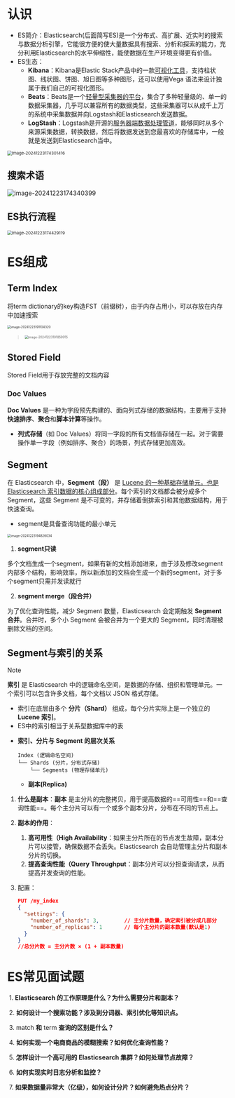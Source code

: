 # 认识

- ES简介：Elasticsearch(后面简写ES)是一个分布式、高扩展、近实时的搜索与数据分析引擎，它能很方便的使大量数据具有搜索、分析和探索的能力，充分利用Elasticsearch的水平伸缩性，能使数据在生产环境变得更有价值。
- ES生态：
  - **Kibana**：Kibana是Elastic Stack产品中的一款<u>可视化工具</u>，支持柱状图、线状图、饼图、旭日图等多种图形，还可以使用Vega 语法来设计独属于我们自己的可视化图形。
  - **Beats**：Beats是一个<u>轻量型采集器的平台</u>，集合了多种轻量级的、单一的数据采集器，几乎可以兼容所有的数据类型，这些采集器可以从成千上万的系统中采集数据并向Logstash和Elasticsearch发送数据。
  - **LogStash**：Logstash是开源的<u>服务器端数据处理管道</u>，能够同时从多个来源采集数据，转换数据，然后将数据发送到您最喜欢的存储库中，一般就是发送到Elasticsearch当中。

<img src="https://typora-dusong.oss-cn-chengdu.aliyuncs.com/image-20241223174301416.png" alt="image-20241223174301416" style="zoom:67%;" />

## 搜索术语

![image-20241223174340399](https://typora-dusong.oss-cn-chengdu.aliyuncs.com/image-20241223174340399.png)

## ES执行流程



<img src="https://typora-dusong.oss-cn-chengdu.aliyuncs.com/image-20241223174429119.png" alt="image-20241223174429119" style="zoom:67%;" />





# ES组成

## Term Index

将term dictionary的key构造FST（前缀树），由于内存占用小，可以存放在内存中加速搜索

<img src="https://typora-dusong.oss-cn-chengdu.aliyuncs.com/image-20241223191104320.png" alt="image-20241223191104320" style="zoom:50%;" />

> <img src="https://typora-dusong.oss-cn-chengdu.aliyuncs.com/image-20241223191859915.png" alt="image-20241223191859915" style="zoom:50%;" />

## Stored Field

Stored Field用于存放完整的文档内容

### Doc Values

**Doc Values** 是一种为字段预先构建的、面向列式存储的数据结构，主要用于支持**快速排序**、**聚合**和**脚本计算**等操作。

- **列式存储**（如 Doc Values）将同一字段的所有文档值存储在一起。对于需要操作单一字段（例如排序、聚合）的场景，列式存储更加高效。

## Segment

在 Elasticsearch 中，**Segment（段）** 是 <u>Lucene 的一种基础存储单元，也是 Elasticsearch 索引数据的核心组成部分</u>。每个索引的文档都会被分成多个 Segment，这些 Segment 是不可变的，并存储着倒排索引和其他数据结构，用于快速查询。

- segment是具备查询功能的最小单元

<img src="https://typora-dusong.oss-cn-chengdu.aliyuncs.com/image-20241223194826034.png" alt="image-20241223194826034" style="zoom:50%;" />

1. **segment只读**

多个文档生成一个segment，如果有新的文档添加进来，由于涉及修改segment内部多个结构，影响效率，所以新添加的文档会生成一个新的segment，对于多个segment只需并发读就行

2. **segment merge（段合并）**

为了优化查询性能，减少 Segment 数量，Elasticsearch 会定期触发 **Segment 合并**。合并时，多个小 Segment 会被合并为一个更大的 Segment，同时清理被删除文档的空间。



## Segment与索引的关系

> [!NOTE]
>
> **索引** 是 Elasticsearch 中的逻辑命名空间，是数据的存储、组织和管理单元。一个索引可以包含许多文档，每个文档以 JSON 格式存储。
>
> - 索引在底层由多个 **分片（Shard）** 组成，每个分片实际上是一个独立的 **Lucene 索引**。
> - ES中的索引相当于关系型数据库中的表

- **索引、分片与 Segment 的层次关系**

  ```
  Index (逻辑命名空间)
  └── Shards (分片，分布式存储)
      └── Segments (物理存储单元)
  ```

  - **副本(Replica)**

1. **什么是副本**：**副本** 是主分片的完整拷贝，用于提高数据的==可用性==和==查询性能==。每个主分片可以有一个或多个副本分片，分布在不同的节点上。

2. **副本的作用**：
   1. **高可用性（High Availability**：如果主分片所在的节点发生故障，副本分片可以接管，确保数据不会丢失。Elasticsearch 会自动管理主分片和副本分片的切换。
   2. **提高查询性能（Query Throughput**：副本分片可以分担查询请求，从而提高并发查询的性能。

3. 配置：

   ```json
   PUT /my_index
   {
     "settings": {
       "number_of_shards": 3,        // 主分片数量，确定索引被分成几部分
       "number_of_replicas": 1       // 每个主分片的副本数量(默认是1)
     }
   }
   //总分片数 = 主分片数 × (1 + 副本数量)
   ```



# ES常见面试题

​	1.	**Elasticsearch 的工作原理是什么？为什么需要分片和副本？**

​	2.	**如何设计一个搜索功能？涉及到分词器、索引优化等知识点。**

​	3.	match **和** term **查询的区别是什么？**

​	4.	**如何实现一个电商商品的模糊搜索？如何优化查询性能？**

​	5.	**怎样设计一个高可用的 Elasticsearch 集群？如何处理节点故障？**

​	6.	**如何实现实时日志分析和监控？**

​	7.	**如果数据量非常大（亿级），如何设计分片？如何避免热点分片？**
